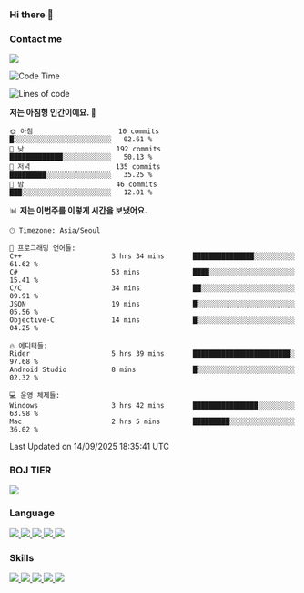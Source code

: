 ### Hi there 👋

<!-- Contact me-->
### Contact me
<a href="mailto:hiko1931@gmail.com">
    <img src="https://img.shields.io/badge/Gmail-D14836?logo=gmail&logoColor=white">
</a>

<!--START_SECTION:waka-->
![Code Time](http://img.shields.io/badge/Code%20Time-587%20hrs%2023%20mins-blue)

![Lines of code](https://img.shields.io/badge/%EC%A0%80%EB%8A%94%20%EC%97%AC%ED%83%9C%EA%B9%8C%EC%A7%80%20-3.2%20million%20%EC%A4%84%EC%9D%98%20%EC%BD%94%EB%93%9C%EB%A5%BC%20%EC%9E%91%EC%84%B1%ED%96%88%EC%96%B4%EC%9A%94.-blue)

**저는 아침형 인간이에요. 🐤** 

```text
🌞 아침                     10 commits          █░░░░░░░░░░░░░░░░░░░░░░░░   02.61 % 
🌆 낮　                     192 commits         █████████████░░░░░░░░░░░░   50.13 % 
🌃 저녁                     135 commits         █████████░░░░░░░░░░░░░░░░   35.25 % 
🌙 밤　                     46 commits          ███░░░░░░░░░░░░░░░░░░░░░░   12.01 % 
```


📊 **저는 이번주를 이렇게 시간을 보냈어요.** 

```text
🕑︎ Timezone: Asia/Seoul

💬 프로그래밍 언어들: 
C++                      3 hrs 34 mins       ███████████████░░░░░░░░░░   61.62 % 
C#                       53 mins             ████░░░░░░░░░░░░░░░░░░░░░   15.41 % 
C/C                      34 mins             ██░░░░░░░░░░░░░░░░░░░░░░░   09.91 % 
JSON                     19 mins             █░░░░░░░░░░░░░░░░░░░░░░░░   05.56 % 
Objective-C              14 mins             █░░░░░░░░░░░░░░░░░░░░░░░░   04.25 % 

🔥 에디터들: 
Rider                    5 hrs 39 mins       ████████████████████████░   97.68 % 
Android Studio           8 mins              █░░░░░░░░░░░░░░░░░░░░░░░░   02.32 % 

💻 운영 체제들: 
Windows                  3 hrs 42 mins       ████████████████░░░░░░░░░   63.98 % 
Mac                      2 hrs 5 mins        █████████░░░░░░░░░░░░░░░░   36.02 % 
```


 Last Updated on 14/09/2025 18:35:41 UTC
<!--END_SECTION:waka-->

<!-- BOJ -->
### BOJ TIER
[![](http://mazassumnida.wtf/api/v2/generate_badge?boj=swifter)](https://solved.ac/swifter)

### Language
<a href="https://java.com">
    <img src="https://img.shields.io/badge/Java-007396?logo=java&logoColor=white">
</a>
<a href="https://kotlinlang.org">
    <img src="https://img.shields.io/badge/Kotlin-7F52FF?logo=kotlin&logoColor=white">
</a>
<a href="https://developer.mozilla.org/ko/docs/Web/JavaScript">
    <img src="https://img.shields.io/badge/JavaScript-F7DF1E?logo=javascript&logoColor=white">
</a>
<a href="https://isocpp.org/">
    <img src="https://img.shields.io/badge/C++-00599C?logo=cplusplus&logoColor=white">
</a>
<a href="https://learn.microsoft.com/ko-kr/dotnet/csharp/">
    <img src="https://img.shields.io/badge/csharp-239120?logo=csharp&logoColor=white">
</a>


### Skills
<a href="https://developer.android.com">
    <img src="https://img.shields.io/badge/Android-3DDC84?logo=android&logoColor=white">
</a>
<a href="https://reactivex.io">
    <img src="https://img.shields.io/badge/ReactiveX-B7178C?logo=ReactiveX&logoColor=white">
</a>
<a href="https://nodejs.org">
    <img src="https://img.shields.io/badge/Node.js-339933?logo=node.js&logoColor=white">
</a>
<a href="https://unity.com/kr">
    <img src="https://img.shields.io/badge/unity-FFFFFF?logo=unity&logoColor=black">
</a>
<a href="https://www.unrealengine.com/ko">
    <img src="https://img.shields.io/badge/unrealengine-0E1128?logo=unrealengine&logoColor=white">
</a>
